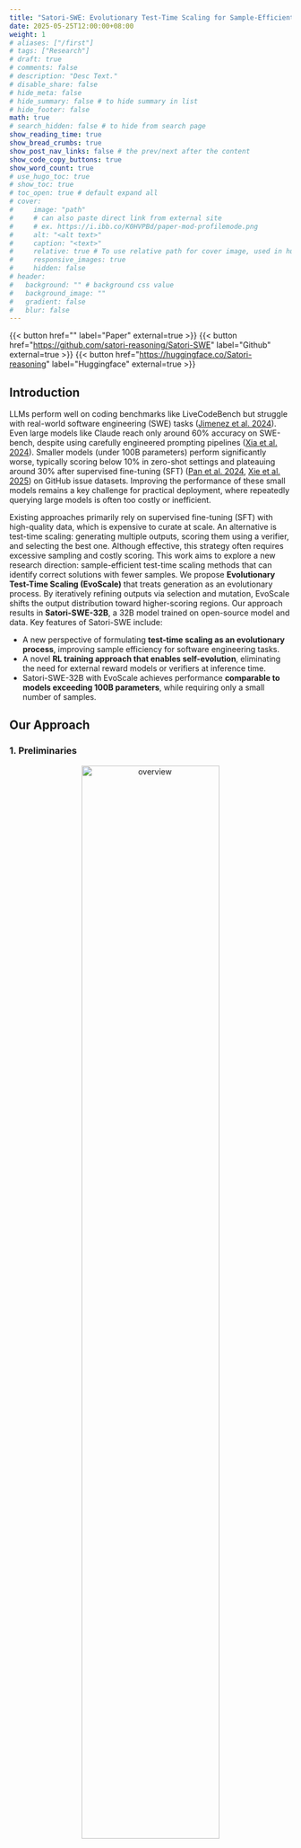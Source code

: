 ```yaml
---
title: "Satori-SWE: Evolutionary Test-Time Scaling for Sample-Efficient Software Engineering"
date: 2025-05-25T12:00:00+08:00
weight: 1
# aliases: ["/first"]
# tags: ["Research"]
# draft: true
# comments: false
# description: "Desc Text."
# disable_share: false
# hide_meta: false
# hide_summary: false # to hide summary in list
# hide_footer: false
math: true
# search_hidden: false # to hide from search page
show_reading_time: true
show_bread_crumbs: true
show_post_nav_links: false # the prev/next after the content
show_code_copy_buttons: true
show_word_count: true
# use_hugo_toc: true
# show_toc: true
# toc_open: true # default expand all
# cover:
#     image: "path"
#     # can also paste direct link from external site
#     # ex. https://i.ibb.co/K0HVPBd/paper-mod-profilemode.png
#     alt: "<alt text>"
#     caption: "<text>"
#     relative: true # To use relative path for cover image, used in hugo Page-bundles
#     responsive_images: true
#     hidden: false
# header:
#   background: "" # background css value
#   background_image: ""
#   gradient: false
#   blur: false
---
```

{{< button href="" label="Paper" external=true >}}
{{< button href="https://github.com/satori-reasoning/Satori-SWE" label="Github" external=true >}}
{{< button href="https://huggingface.co/Satori-reasoning" label="Huggingface" external=true >}}


<style>
.code-box {
    max-height: 350px;
    overflow-y: auto;
    padding: 10px;
    font-family: 'Menlo', Consolas, Monaco, 'Courier New', monospace;
    font-size: 18px;
    line-height: 1.5;
    white-space: pre-wrap;
    word-wrap: break-word;
    border-radius: 5px; 
}

.issue-box {
    max-height: 350px;
    overflow-y: auto;
    padding: 10px;
    background-color: #f8f8f8; 
    font-family: 'Menlo', Consolas, Monaco, 'Courier New', monospace;
    font-size: 14px;
    line-height: 1.5;
    white-space: pre-wrap;
    word-wrap: break-word;
    border-radius: 5px; 
}

.correct_patch {
    background-color:rgb(207, 248, 206); 
}

.code-box b {
    font-weight: 600 !important; /* Force stronger boldness */
    color: #111111; /* Change text color to something more vibrant */
}

.code-box b, .code-box strong {
    font-weight: bold !important;
}

</style>




## **Introduction**

LLMs perform well on coding benchmarks like LiveCodeBench but struggle with real-world software engineering (SWE) tasks (<a href="https://openreview.net/pdf?id=VTF8yNQM66">Jimenez et al. 2024</a>). Even large models like Claude reach only around 60\% accuracy on SWE-bench, despite using carefully engineered prompting pipelines (<a href="https://arxiv.org/pdf/2407.01489">Xia et al. 2024</a>). Smaller models (under 100B parameters) perform significantly worse, typically scoring below 10\% in zero-shot settings and plateauing around 30\% after supervised fine-tuning (SFT) (<a href="https://arxiv.org/pdf/2412.21139">Pan et al. 2024</a>, <a href="https://arxiv.org/pdf/2501.05040">Xie et al. 2025</a>) on GitHub issue datasets. Improving the performance of these small models remains a key challenge for practical deployment, where repeatedly querying large models is often too costly or inefficient.

Existing approaches primarily rely on supervised fine-tuning (SFT) with high-quality data, which is expensive to curate at scale. An alternative is test-time scaling: generating multiple outputs, scoring them using a verifier, and selecting the best one. Although effective, this strategy often requires excessive sampling and costly scoring. This work aims to explore a new research direction: sample-efficient test-time scaling methods that can identify correct solutions with fewer samples. We propose **Evolutionary Test-Time Scaling (EvoScale)** that treats generation as an evolutionary process. By iteratively refining outputs via selection and mutation, EvoScale shifts the output distribution toward higher-scoring regions. Our approach results in **Satori-SWE-32B**, a 32B model trained on open-source model and data. Key features of Satori-SWE include:

- A new perspective of formulating **test-time scaling as an evolutionary process**, improving sample efficiency for software engineering tasks.
- A novel **RL training approach that enables self-evolution**, eliminating the need for external reward models or verifiers at inference time.
- Satori-SWE-32B with EvoScale achieves performance **comparable to models exceeding 100B parameters**, while requiring only a small number of samples.




## **Our Approach**
### **1. Preliminaries**
<div align="center">
  <img src="/img/swe-satori/overview.png" alt="overview" style="width:70%">
</div>

We study the problem of using LMs to resolve real-world GitHub issues, where each issue consists of a textual description and a corresponding code repository. This work follows pipeline-based methods that decompose the task into retrieval and editing. Retrieval refers to identifying the files or functions relevant to the issue, while editing involves generating the code changes needed to resolve it.

Formally, given an issue description $x$, the goal is to produce a code edit (i.e., patch) $y$ that fixes the bug or implements the requested change. A retrieval model selects a subset code context $C(x) \subseteq \mathcal{C}$ from the full codebase $\mathcal{C}$, and an editing model $\pi$ generates the patch $y = \pi(x, C(x))$ that modifies the code context $C(x)$. While retrieval has reached around 70\% accuracy in prior work, editing remains the main bottleneck. This work focuses on improving editing performance in the pipeline-based setting, using off-the-shelf localization methods in experiments. 



### **Why is test-time scaling sample-inefficient in SWE task?**
Test-time scaling improves model performance during inference without training. For SWE task, correct solutions exist but are rarely sampled. As for hard issues, the model’s output distribution is not concentrated around high-scoring regions. The figure below shows reward score distribution of outputs from a SFT model, with high-scoring outputs concentrated in the long tail. Given a sample budget $N$, typical test-time scaling methods in SWE (<a href="https://arxiv.org/pdf/2412.21139">Pan et al. 2024</a>, <a href="https://arxiv.org/pdf/2502.18449">Wei et al. 2025</a>) draw $N$ outputs (patches) { $\{y\_i\}$ }$\_{i=1}^{N}$ from a frozen editor model $\pi$, score them with a score function $R$ (e.g., reward model or unit tests), and selects the best one $\arg\max_{y_i} R(x, y_i)$. While high-scoring outputs near the mode could be sampled easily, the challenge of test-time scaling is to identify high-scoring outputs from the tail of $\pi(\cdot \mid x, C(x))$. **However, doing so typically requires a large sample size $N$, making the process sample-inefficient.**
<div align="center">
  <img src="/img/swe-satori/intro_kde.png" alt="intro_kde" style="width:40%">
</div>



### **2. Formulation: Patch Generation as Evolution**
<div align="center">
  <img src="/img/swe-satori/inference.png" alt="inference">
</div>
Our goal is to enable sample-efficient test-time scaling, achieving stronger performance with fewer samples. We propose <b>Evolutionary Test-Time Scaling (EvoScale), which iteratively refines generation by using earlier outputs to guide subsequent sampling.</b> We recast patch generation for a GitHub issue as an evolutionary process and use a LLM as a <i>mutation operator</i> (<a href="https://arxiv.org/pdf/2305.00593">Shen et al. 2023</a>), leveraging its ability to produce syntactically and semantically valid patches. The objective is to explore the patch space with a small number of samples, identify high-scoring patches, and iteratively refine the generated patches. At each iteration $t$, the LM generates a batch of patches $\mathcal{Y}^{t+1} = \{y^{t+1}_1, \dots, y^{t+1}_M\}$ conditioned on a set of prior patches $\mathcal{E}^t$: $\mathcal{Y}^{t+1} \sim \pi(\cdot \mid x, C(x), \mathcal{E}^t)$. We refer to $\mathcal{E}^t$ as <i>conditioning examples</i> consisting of patches generated at iteration $t$. Following the selection step in evolutionary algorithms, $\mathcal{E}^t$ could be selected as the top-$K$ patches ranked by a scoring function $R$ (i.e., fitness function in evolutionary algorithms). Note that we find that our model after training can self-evolve without this selector.

### **Can a language model naturally perform mutation?**
Ideally, the mutation operator should generate patches that improve scores. However, we find that models trained with classical SFT—conditioned only on the issue and code context—struggle to refine existing patches. To this end, we propose a **two-stage SFT** to overcome this limitation.
![algorithm](/img/swe-satori/algorithm.png)

### **3. Small-scale Mutation SFT**
We introduce a two-stage supervised fine-tuning (SFT) process: classical SFT followed by mutation SFT. The classical SFT model is first trained and then used to generate conditioning examples for training the mutation SFT model.

1. **Classical SFT:** 
We fine-tune a base model on inputs consisting of the issue description $x$ and code context $C(x)$, with targets that include a chain-of-thought (CoT) trace and the ground-truth patch, jointly denoted as $y^*_{\text{SFT}}$. The training objective is:
<div class="code-box">
$$
\begin{align}
    \max_{\pi_{\text{SFT}}} \; \mathbb{E}_{x \sim \mathcal{D},\, y^*_{\text{SFT}} \sim \mu(\cdot \mid x, C(x))} \left[ \log \pi_{\text{SFT}}(y^*_{\text{SFT}} \mid x, C(x)) \right]. \nonumber
\end{align}
$$
</div>
We refer to the resulting model $\pi_{\text{SFT}}$ as the classical SFT model.

2.  **Mutation SFT:** 
We fine-tune a second model, initialized from the same base model, using inputs $x$, $C(x)$, and a set of conditioning examples $\mathcal{E}$ consisting of patches sampled from the classical SFT model $\pi\_{\text{SFT}}$. The target $y^*_{\text{M-SFT}}$ includes a CoT trace generated by the teacher model $\mu$ conditioned on $\mathcal{E}$, along with the ground-truth patch. The training objective is:
<div class="code-box">
$$
\begin{align}
    \max_{\pi_{\text{M-SFT}}} \; \mathbb{E}_{\substack{x \sim \mathcal{D},\, \mathcal{E} \sim \pi_{\text{SFT}}(\cdot \mid x, C(x)), y^*_{\text{M-SFT}} \sim \mu(\cdot \mid x, C(x), \mathcal{E})}} \left[ \log \pi_{\text{M-SFT}}(y^*_{\text{M-SFT}} \mid x, C(x), \mathcal{E}) \right]. \nonumber
\end{align}
$$
</div>
We refer to the resulting model $\pi_{\text{M-SFT}}$ as the mutation SFT model.

### **Can SFT Model after the two-stage training learns to self-evolve?**
Self-evolution requires the model to improve low-scoring patches on its own, without relying on reward models to select high-scoring examples. If so, we could eliminate the selection step (Line 3 in Algorithm), reducing scoring costs and sample usage. However, we find that **SFT alone cannot enable self-evolution**. We then introduce a reinforcement learning approach that trains the model to self-evolve without scoring or filtering.

### **4. Large‑Scale RL for Self‑Evolution**
To *self-evolve*, the model must generate patches that maximize a scoring function $R$, given conditioning examples $\mathcal{E}$ from previous patches. This setup naturally aligns with the reinforcement learning (RL), where a policy $\pi$ is optimized to maximize expected rewards (i.e., scores) over time. Since our goal is to maximize the reward at the final iteration $T$, a naïve RL objective is:
<div class="code-box">
$$
\begin{align}
\max_{\pi} \mathbb{E}_{y^t \sim \pi(\cdot | x, C(x), \mathcal{E}^{t-1})}\Bigl[\sum_{t=0}^T r_t \Bigr], \quad \text{where} \quad r_t =
\begin{cases}
R(x, y^t), & t = T \\
0, & \text{otherwise}
\end{cases}\nonumber
\end{align} 
$$
</div>
This objective focuses solely on maximizing the final reward. However, it presents two key challenges:

- **Rewards are sparse**, with feedback only at iteration $T$, making learning inefficient (<a href="https://arxiv.org/pdf/2502.02508">Shen et al. 2025</a>, <a href="https://proceedings.neurips.cc/paper_files/paper/2024/file/f96af360d2a1b1585c3e3a5b82ba4ef7-Paper-Conference.pdf">Lee et al. 2024</a>).
- Generating full $T$-step trajectories is **computationally expensive** (<a href="https://openreview.net/pdf?id=4FWAwZtd2n">Snell et al. 2025</a>).


We address the sparse reward challenge using ***potential-based reward shaping*** (<a href="https://people.eecs.berkeley.edu/~pabbeel/cs287-fa09/readings/NgHaradaRussell-shaping-ICML1999.pdf">Ng et al. 1999</a>), where the potential function is defined as $\Phi(y) = R(x, y)$. The potential reward at step-$t$ is:
<div class="code-box">
$$
\begin{align}
r_t = \Phi(y^t) - \Phi(y^{t-1}) = R(x, y^t) - R(x, y^{t-1}). \nonumber
\end{align}
$$
</div>
Unlike the naïve formulation, this provides non-zero potential rewards at every step, mitigating the sparse reward challenge. The cumulative potential reward forms a telescoping sum: $\sum_{t=1}^T r_t = R(x, y^T) - R(x, y^0)$. Since $y^0$ is fixed, maximizing this sum is equivalent to maximizing the final score.

In practice, we fine-tune the mutation SFT model $\pi_{\text{M-SFT}}$ to maximize the expected potential rewards in score between a newly generated patch $y$ and a previous patch $y^\prime$ drawn from the conditioning examples $\mathcal{E}$:
<div class="code-box">
$$
\begin{align}
\max_{\pi_{\text{RL}}}  \mathbb{E}_{\substack{y \sim \pi_{\text{RL}}(\cdot \mid x, C(x), \mathcal{E}), y' \sim \mathcal{E}}} \bigl[R(x, y) - R(x, y') - \lambda F(y)\bigr]. \nonumber
\end{align} 
$$
</div>
This objective encourages the model to generate patches that consistently improve upon previous ones. To ensure the outputs follow the required syntax, we incorporate a formatting penalty term $F$ (<i>string matching</i> and <i>syntax checking</i>) into the reward function.

## **Benchmarking Performance on SWE‑Bench‑Verified**
We use the *Qwen2.5-Coder-32B-Instruct model* as our base model for training Satori-SWE-32B. Through the two-stage SFT training and RL training, **Satori-SWE-32B outperforms all small-scale models** under greedy decoding, while achieving comparable performance with current SOTA SWE-RL with smaller model scale (32B v.s. 70B),  much fewer training data (30K v.s. million-scale) and test-time scaling samples (50 v.s. 500).


<!-- | Model                     | Params   | Samples | Acc. (%) |
| ------------------------- | -------- | ------- | -------- |
| GPT‑4o (Agentless)        | –        | 1       | 38.8     |
| Claude 3.5 (Agentless)    | –        | 1       | 50.8     |
| DeepSeek-V3 (Agentless)    | –        | -       | 42.0     |
| SWE-Fixer                 | 72 B     | 1       | 30.2     |
| SWE-Gym-32B            | 32 B     | 1      | 20.6     |
| SWE-Gym-32B            | 32 B     | 16      | 32.0     |
| Llama‑3 SWE‑RL            | 70 B     | 80      | 37.0     |
| Llama‑3 SWE‑RL            | 70 B     | 500     | 41.0     |
| **Satori‑SWE‑32B** | **32 B** | **1**   | **35.8** |
| **Satori‑SWE‑32B**        | **32 B**     | **10**      |  **37.0**     |
| **Satori‑SWE‑32B**       | **32 B**     | **50**  | **41.6** | -->

<table>
  <thead>
    <tr>
      <th style="width: 30%; text-align: center;">Model</th>
      <th style="width: 15%; text-align: center;">Params</th>
      <th style="width: 15%; text-align: center;">Best@N</th>
      <th style="width: 20%; text-align: center;">Accuracy (%)</th>
    </tr>
  </thead>
  <tbody>
    <tr><td style="text-align: center;">GPT‑4o (Agentless)</td><td style="text-align: center;">–</td><td style="text-align: center;">1</td><td style="text-align: center;">38.8</td></tr>
    <tr><td style="text-align: center;">Claude 3.5 (Agentless)</td><td style="text-align: center;">–</td><td style="text-align: center;">1</td><td style="text-align: center;">50.8</td></tr>
    <tr><td style="text-align: center;">DeepSeek‑V3 (Agentless)</td><td style="text-align: center;">–</td><td style="text-align: center;">–</td><td style="text-align: center;">42.0</td></tr>
    <tr><td style="text-align: center;">SWE‑Fixer</td><td style="text-align: center;">72 B</td><td style="text-align: center;">1</td><td style="text-align: center;">30.2</td></tr>
    <tr><td style="text-align: center;">SWE‑Gym‑32B</td><td style="text-align: center;">32 B</td><td style="text-align: center;">1</td><td style="text-align: center;">20.6</td></tr>
    <tr><td style="text-align: center;">SWE‑Gym‑32B</td><td style="text-align: center;">32 B</td><td style="text-align: center;">16</td><td style="text-align: center;">32.0</td></tr>
    <tr><td style="text-align: center;">Llama‑3 SWE‑RL</td><td style="text-align: center;">70 B</td><td style="text-align: center;">80</td><td style="text-align: center;">37.0</td></tr>
    <tr><td style="text-align: center;">Llama‑3 SWE‑RL</td><td style="text-align: center;">70 B</td><td style="text-align: center;">500</td><td style="text-align: center;">41.0</td></tr>
    <tr><td style="text-align: center;"><b>Satori‑SWE‑32B</b></td><td style="text-align: center;"><b>32 B</b></td><td style="text-align: center;"><b>1</b></td><td style="text-align: center;"><b>35.8</b></td></tr>
    <tr><td style="text-align: center;"><b>Satori‑SWE‑32B</b></td><td style="text-align: center;"><b>32 B</b></td><td style="text-align: center;"><b>10</b></td><td style="text-align: center;"><b>38.9</b></td></tr>
    <tr><td style="text-align: center;"><b>Satori‑SWE‑32B</b></td><td style="text-align: center;"><b>32 B</b></td><td style="text-align: center;"><b>25</b></td><td style="text-align: center;"><b>40.2</b></td></tr>
    <tr><td style="text-align: center;"><b>Satori‑SWE‑32B</b></td><td style="text-align: center;"><b>32 B</b></td><td style="text-align: center;"><b>50</b></td><td style="text-align: center;"><b>41.6</b></td></tr>
  </tbody>
</table>



## **Anaysis of SWE-Satori**
We further present a comprehensive analysis of the proposed EvoScale approach. To simplify our analysis, we use ground-truth localization (retrieval) and focus on the code editing part.
### **Can LLMs Iteratively Evolve without Mutation SFT Training?**
First, we investigate whether the mutation SFT is necessary for LLMs to learn how to iteratively improve their generations. Specifically, we fine-tune base LLMs using either classical SFT (without conditional generation) or mutation SFT. As shown in Figure, models trained with classical SFT fail to naturally improve their outputs when conditioned on previous samples. In contrast, mutation SFT enables the model to iteratively improve under the guidance of a reward model. The performance of the mutation SFT model at later iterations can surpass the classical SFT model by scaling up the samples (e.g., Best@40). <b>Moreover, this iterative refinement capability can be learned effectively even with a small number of training data.</b>
<div align="center">
  <img src="/img/swe-satori/sft.png" alt="sft" style="width:60%">
</div>

### **RL Enables Self-evolve Capability.**
While mutation SFT model demonstrates evolutionary behavior when guided by a reward model, we further examine whether it can self-evolve without such guidance. Specifically, instead of selecting the top-$K$ candidates to ensure generation quality, we allow the model to generate $M=K=5$ random samples for the next iteration of conditional generation. However, the SFT model fails to learn self-evolution without reward model selection. Interestingly, RL training significantly improves the SFT model in two key aspects. First, **RL substantially boosts the model's greedy performance**, surpassing even the Best@$N$ performance of 30 randomly generated samples from the SFT model. Second, we observe that the **RL-trained model exhibits strong self-evolution capability**: even when conditioned on its random outputs, the model can self-refine and improve performance across iterations without reward model guidance.
<div align="center">
  <img src="/img/swe-satori/ablation_rl_evolution.png" alt="ablation_rl_evolution" style="width:60%">
</div>

### **Do our SFT and RL Models Monotonically Improve Reward Scores over Iterations?**
We further analyze the evolutionary behavior of the SFT and RL models by measuring the average reward score of the patch samples generated at each iteration. As shown in the Figure, although the SFT model learns to iteratively improve reward scores, it relies on the reward model to select high-quality conditioning examples to achieve significant improvements. In contrast, **the RL model trained with potential-based reward, naturally learns to self-evolve without any external guidance.** Its reward scores improve monotonically across iterations.
<div align="center">
  <img src="/img/swe-satori/rm_score.png" alt="rm_score" style="width:60%">
</div>


### **Evolutionary Test-time Scaling v.s. Other Test-time Scaling Methods.**
Next, we further compare evolutionary test-time scaling with other test-time scaling methods. Starting from the RL model, we first randomly sample $N={5, 10, 15, 20, 25, 50}$ patch samples and let the reward model and unit tests select the best sample among the subsets. Also starting from the RL model, we let the model perform self-evolution with $K=5$ samples per iteration, up to four iterations ($20$ samples in total). The test-time scaling results presented in the Figure demonstrate **both efficiency and effectiveness of evolutionary test-time scaling.**
<div align="center">
  <img src="/img/swe-satori/scaling_methods.png" alt="scaling_methods" style="width:60%">
</div>


## **Demo Examples**
The core idea of EvoScale is to use a mix of correct and incorrect patches as context to generate a
correct patch. In this part, we present an example below to illustrate the capability.

### Issue Description

<div class="issue-box" markdown="1">
Contains.as_set returns Contains:

```python
>>> Contains(x, Reals).as_set()
Contains(x, Reals)
```

This is **wrong** because `Contains` is not a set (it's a boolean).  
It causes failures elsewhere because `Contains` lacks `as_relational`
(since it isn’t a set). For example  
(from <https://github.com/sympy/sympy/pull/14965#discussion_r205281989>):

```pytb
>>> Piecewise((6, Contains(x, Reals)), (7, True))
Traceback (most recent call last):
  File "<stdin>", line 1, in <module>
  File "./sympy/functions/elementary/piecewise.py", line 136, in __new__
    r = cls.eval(*newargs)
  File "./sympy/functions/elementary/piecewise.py", line 185, in eval
    c = c.as_set().as_relational(x)
AttributeError: 'Contains' object has no attribute 'as_relational'
```

</div>

### Conditional Patches
#### **Conditional patch 1 ✅**
```diff
diff --git a/sympy/sets/contains.py b/sympy/sets/contains.py
index 0b1e933..3fd780b 100644
--- a/sympy/sets/contains.py
+++ b/sympy/sets/contains.py
@@ -45,4 +45,6 @@ class Contains(BooleanFunction):
     def as_set(self):
-        raise NotImplementedError()
+        # The set being contained in is the only set we can return
+        # from a Contains object in any meaningful way
+        return self.args[1]
```

#### **Conditional patch 2 ✅**
```diff
diff --git a/sympy/sets/contains.py b/sympy/sets/contains.py
index 0b1e933..4c089aa 100644
--- a/sympy/sets/contains.py
+++ b/sympy/sets/contains.py
@@ -45,4 +45,5 @@ class Contains(BooleanFunction):
     def as_set(self):
-        raise NotImplementedError()
+        # The set that is being tested for contains
+        return self.args[1]
```

#### **Conditional patch 3 ✅**
```diff
diff --git a/sympy/sets/contains.py b/sympy/sets/contains.py
index 0b1e933..985c88e 100644
--- a/sympy/sets/contains.py
+++ b/sympy/sets/contains.py
@@ -45,4 +45,6 @@ class Contains(BooleanFunction):
     def as_set(self):
-        raise NotImplementedError()
+        # The set being contained in is the set representation
+        # of Contains objects
+        return self.args[1]
```

#### **Conditional patch 4 ✅**
```diff
diff --git a/sympy/sets/contains.py b/sympy/sets/contains.py
index 0b1e933..e732791 100644
--- a/sympy/sets/contains.py
+++ b/sympy/sets/contains.py
@@ -45,4 +45,6 @@ class Contains(BooleanFunction):
     def as_set(self):
-        raise NotImplementedError()
+        # Contains(x, S) means "x is in S", so as_set returns S
+        return self.args[1]
```

#### **Conditional patch 5 ❌**
```diff
diff --git a/sympy/sets/contains.py b/sympy/sets/contains.py
index 0b1e933..4980364 100644
--- a/sympy/sets/contains.py
+++ b/sympy/sets/contains.py
@@ -45,4 +45,22 @@ class Contains(BooleanFunction):
     def as_set(self):
+        # try to evaluate Contains(x, S)
+        try:
+            res = self._eval_evalf()
+            if res == S.true:
+                return S.UniversalSet
+            elif res == S.false:
+                return S.EmptySet
+        except (TypeError, AttributeError):
+            pass
+        # fallback
     raise NotImplementedError()
```

### Evolve Response
#### **Thinking Process**
<div class="issue-box">
1. Peer Patch Review:

- Patch 1: This patch correctly identifies that the set being contained in (self.args[1]) is the most meaningful set representation of a Contains object. The implementation is simple and correct.

- Patch 2: Similar to Patch 1 but with slightly different wording in the comment. The functionality is correct but the comment could be more precise about why this is the right approach.

- Patch 3: This patch adds a note about potential invalid sets, which isn't strictly necessary since the issue is about the basic behavior. The core implementation is correct but the comment is overly cautious.

- Patch 4: This patch provides a clear explanation of why returning the set (self.args[1]) is the correct behavior - because Contains(x, S) means "x is in S", so the set representation is just S. This is a correct and well-explained solution.

- Patch 5: This patch takes a different approach by trying to evaluate the Contains expression and return either the universal or empty set based on the result. While creative, this doesn't match the simple and correct solution of just returning the set being contained in. The approach is overly complex for this simple issue.

2. Issue Analysis:
   - The issue occurs when Contains.as_set() returns the Contains object itself instead of a proper set.
   - This causes problems because other code expects a set with as_relational() method.
   - The correct behavior should be to return the set that x is being tested for containment in (self.args[1]), since that's the only meaningful set representation of a Contains object.

3. Solution Approach:
   - The simplest and most correct solution is to modify as_set() to return self.args[1], which is the set being tested for containment.
   - This matches the mathematical interpretation that Contains(x, S) means "x is in S", so the set representation is just S.
   - No other evaluation or special cases are needed since the set being contained in is the only meaningful set representation of a Contains object.

4. Code Localization:
   - The issue is in sympy/sets/contains.py in the Contains class.
   - The problematic method is as_set() which currently raises NotImplementedError.
   - The fix is to modify this method to return self.args[1].
</div>

#### **Evolved Patch** ✅
```diff
diff --git a/sympy/sets/contains.py b/sympy/sets/contains.py
index 0b1e933..e732791 100644
--- a/sympy/sets/contains.py
+++ b/sympy/sets/contains.py
@@ -45,4 +45,6 @@ class Contains(BooleanFunction):
     def as_set(self):
-        raise NotImplementedError()
+        # Contains(x, S) means "x is in S", so as_set returns S
+        return self.args[1]
```

------

## **Commitment to Open-Source Communit**

We plan to provide the following resources:

- 📜 **Paper** with detailed implementation details in Appendix.
- 🧩 [SFT data with CoT, Mutation SFT data with CoT](https://huggingface.co/datasets/Satori-reasoning/Satori-SWE-two-stage-SFT-data), and [RL data](https://huggingface.co/datasets/Satori-reasoning/SWE-Satori-RL-data).
- ⚙️ Code for EvoScale Inference Piepline & RL training framework.
- 🏋️‍♂️ Model Checkpoints:
  - Code Editing Model (SFT): `Satori‑SWE‑SFT-32B`
  - Code Editing Model (RL): `Satori‑SWE‑RL-32B`
  - Code Editing Reward Model: `Satori‑SWE‑RM-32B`
  - Retrieval Model: `Satori‑SWE‑Retrieval-32B`
  - Retrieval Reward Model: `Satori‑SWE‑Retrieval-RM-32B`

Stay tuned at our [GitHub](https://github.com/satori-reasoning/Satori-SWE).

------

## **Satori Team Members**
<span>$&#8224;$</span>: Project lead
### **Core Contributors**
- [Guangtao Zeng, SUTD](https://chaoscodes.github.io/)
- [Maohao Shen, MIT](https://maohaos2.github.io/Maohao/)
- [Zhang-Wei Hong<span>$^&#8224;$</span>, MIT](https://williamd4112.github.io/)
### **Contributors**
- Delin Chen, UMass Amherst
- Zhenting Qi, Harvard
- Zhenfang Chen, MIT-IBM Watson AI Lab
- Wei Lu, SUTD
- Gregory W. Wornell, MIT
- Subhro Das, MIT-IBM Watson AI Lab
- David Cox, MIT-IBM Watson AI Lab
- Chuang Gan<span>$^&#8224;$</span>, UMass, MIT-IBM Watson AI Lab

------
## **Contact Information**

For questions, please:
- Raise an issue in our GitHub repository
- Contact us at: satori2025@outlook.com

------

<!-- ## **Citation**

```bibtex
@misc{zeng2025satoriswe,
  title   = {Satori-SWE: Evolutionary Test-Time Scaling for Sample-Efficient Software Engineering with Reinforcement Learning},
  author  = {Guangtao Zeng and Maohao Shen and Delin Chen and Zhenting Qi and Zhenfang Chen and Subhro Das and Dan Gutfreund and David Cox and Gregory Wornell and Wei Lu and Zhang-Wei Hong and Chuang Gan},
  year    = {2025},
  eprint  = {},
  archivePrefix = {arXiv},
  primaryClass  = {cs.SE},
  url     = {}
}
``` -->